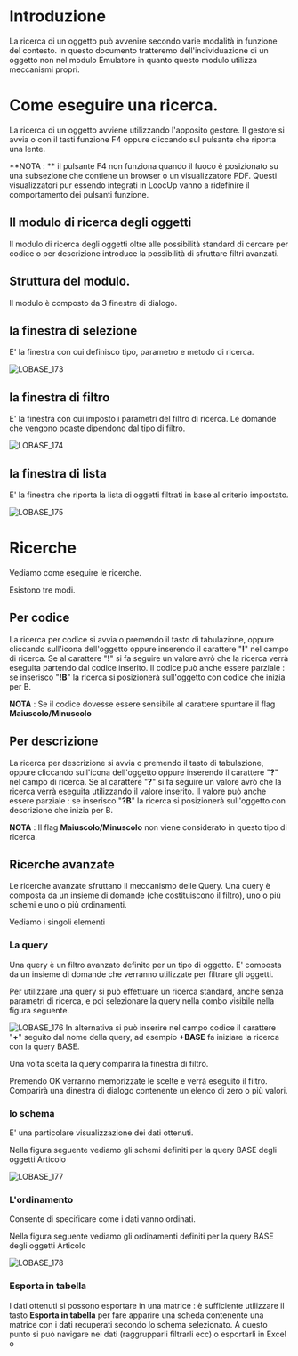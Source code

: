 # Introduzione
La ricerca di un oggetto può avvenire secondo varie modalità in funzione del contesto.
In questo documento tratteremo dell'individuazione di un oggetto non nel modulo Emulatore in quanto questo modulo utilizza meccanismi propri.

# Come eseguire una ricerca.
La ricerca di un oggetto avviene utilizzando l'apposito gestore. Il gestore si avvia o con il tasti funzione F4 oppure cliccando sul pulsante che riporta una lente.

**NOTA : ** il pulsante F4 non funziona quando il fuoco è posizionato su una subsezione che contiene un browser o un visualizzatore PDF. Questi visualizzatori pur essendo integrati in LoocUp vanno a ridefinire il comportamento dei pulsanti funzione.

## Il modulo di ricerca degli oggetti
Il modulo di ricerca degli oggetti oltre alle possibilità standard di cercare per codice o per descrizione introduce la possibilità di sfruttare filtri avanzati.

## Struttura del modulo.
Il modulo è composto da 3 finestre di dialogo.

## la finestra di selezione
E' la finestra con cui definisco tipo, parametro e metodo di ricerca.

![LOBASE_173](http://doc.smeup.com/immagini/MBDOC_OPE-LOCOGG/LOBASE_173.png)
## la finestra di filtro
E' la finestra con cui imposto i parametri del filtro di ricerca.
Le domande che vengono poaste dipendono dal tipo di filtro.

![LOBASE_174](http://doc.smeup.com/immagini/MBDOC_OPE-LOCOGG/LOBASE_174.png)
## la finestra di lista
E' la finestra che riporta la lista di oggetti filtrati in base al criterio impostato.

![LOBASE_175](http://doc.smeup.com/immagini/MBDOC_OPE-LOCOGG/LOBASE_175.png)
# Ricerche
Vediamo come eseguire le ricerche.

Esistono tre modi.

## Per codice
La ricerca per codice si avvia o premendo il tasto di tabulazione, oppure cliccando sull'icona dell'oggetto oppure inserendo il carattere "**!**" nel campo di ricerca.
Se al carattere "**!**" si fa seguire un valore avrò che la ricerca verrà eseguita partendo dal codice inserito. Il codice può anche essere parziale :  se inserisco "**!B**" la ricerca si posizionerà sull'oggetto con codice che inizia per B.

**NOTA** :  Se il codice dovesse essere sensibile al carattere spuntare il flag **Maiuscolo/Minuscolo**

## Per descrizione
La ricerca per descrizione si avvia o premendo il tasto di tabulazione, oppure cliccando sull'icona dell'oggetto oppure inserendo il carattere "**?**" nel campo di ricerca.
Se al carattere "**?**" si fa seguire un valore avrò che la ricerca verrà eseguita utilizzando il valore inserito. Il valore può anche essere parziale :  se inserisco "**?B**" la ricerca si posizionerà sull'oggetto con descrizione che inizia per B.

**NOTA** :  Il flag **Maiuscolo/Minuscolo** non viene considerato in questo tipo di ricerca.

## Ricerche avanzate
Le ricerche avanzate sfruttano il meccanismo delle Query.
Una query è composta da un insieme di domande (che costituiscono il filtro), uno o più schemi  e uno o più ordinamenti.

Vediamo i singoli elementi

### La query
Una query è un filtro avanzato definito per un tipo di oggetto.
E' composta da un insieme di domande che verranno utilizzate per filtrare gli oggetti.

Per utilizzare una query si può effettuare un ricerca standard, anche senza parametri di ricerca, e poi selezionare la query nella combo visibile nella figura seguente.

![LOBASE_176](http://doc.smeup.com/immagini/MBDOC_OPE-LOCOGG/LOBASE_176.png)
In alternativa si può inserire nel campo codice il carattere "**+**" seguito dal nome della query, ad esempio **+BASE** fa iniziare la ricerca con la query BASE.

Una volta scelta la query comparirà la finestra di filtro.

Premendo OK verranno memorizzate le scelte e verrà eseguito il filtro.
Comparirà una dinestra di dialogo contenente un elenco di zero o più valori.

### lo schema
E' una particolare visualizzazione dei dati ottenuti.

Nella figura seguente vediamo gli schemi definiti per la query BASE degli oggetti Articolo

![LOBASE_177](http://doc.smeup.com/immagini/MBDOC_OPE-LOCOGG/LOBASE_177.png)
### L'ordinamento
Consente di specificare come i dati vanno ordinati.

Nella figura seguente vediamo gli ordinamenti  definiti per la query BASE degli oggetti Articolo

![LOBASE_178](http://doc.smeup.com/immagini/MBDOC_OPE-LOCOGG/LOBASE_178.png)
### Esporta in tabella
I dati ottenuti si possono esportare in una matrice :  è sufficiente utilizzare il tasto **Esporta in tabella** per fare apparire una scheda contenente una matrice con i dati recuperati secondo lo schema selezionato.
A questo punto si può navigare nei dati (raggrupparli filtrarli ecc) o  esportarli in Excel o
